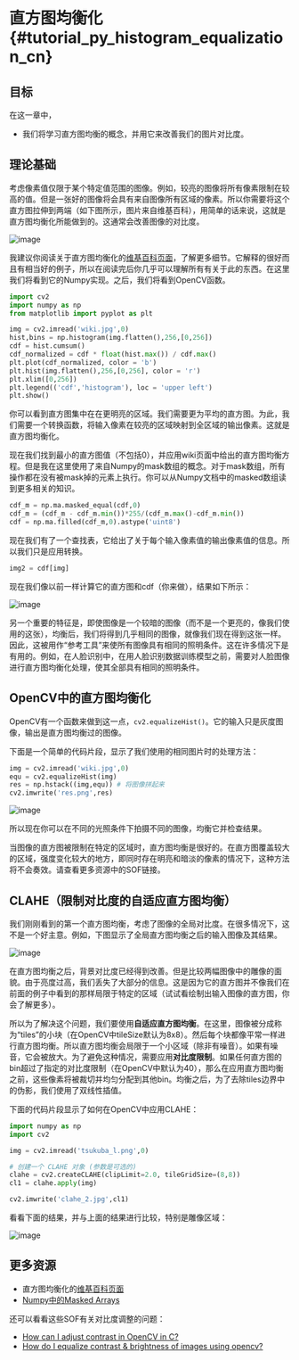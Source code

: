 # 直方图均衡化{#tutorial_py_histogram_equalization_cn}

## 目标

在这一章中，

- 我们将学习直方图均衡的概念，并用它来改善我们的图片对比度。

## 理论基础

考虑像素值仅限于某个特定值范围的图像。例如，较亮的图像将所有像素限制在较高的值。但是一张好的图像将会具有来自图像所有区域的像素。所以你需要将这个直方图拉伸到两端（如下图所示，图片来自维基百科），用简单的话来说，这就是直方图均衡化所能做到的。这通常会改善图像的对比度。

![image](images/histogram_equalization.png)

我建议你阅读关于直方图均衡化的[维基百科页面](https://zh.wikipedia.org/wiki/直方图均衡化)，了解更多细节。它解释的很好而且有相当好的例子，所以在阅读完后你几乎可以理解所有有关于此的东西。在这里我们将看到它的Numpy实现。之后，我们将看到OpenCV函数。

```python
import cv2
import numpy as np
from matplotlib import pyplot as plt

img = cv2.imread('wiki.jpg',0)
hist,bins = np.histogram(img.flatten(),256,[0,256])
cdf = hist.cumsum()
cdf_normalized = cdf * float(hist.max()) / cdf.max()
plt.plot(cdf_normalized, color = 'b')
plt.hist(img.flatten(),256,[0,256], color = 'r')
plt.xlim([0,256])
plt.legend(('cdf','histogram'), loc = 'upper left')
plt.show()
```

你可以看到直方图集中在在更明亮的区域。我们需要更为平均的直方图。为此，我们需要一个转换函数，将输入像素在较亮的区域映射到全区域的输出像素。这就是直方图均衡化。

现在我们找到最小的直方图值（不包括0），并应用wiki页面中给出的直方图均衡方程。但是我在这里使用了来自Numpy的mask数组的概念。对于mask数组，所有操作都在没有被mask掉的元素上执行。你可以从Numpy文档中的masked数组读到更多相关的知识。

```python
cdf_m = np.ma.masked_equal(cdf,0)
cdf_m = (cdf_m - cdf_m.min())*255/(cdf_m.max()-cdf_m.min())
cdf = np.ma.filled(cdf_m,0).astype('uint8')
```

现在我们有了一个查找表，它给出了关于每个输入像素值的输出像素值的信息。所以我们只是应用转换。

```python
img2 = cdf[img]
```



现在我们像以前一样计算它的直方图和cdf（你来做），结果如下所示：

![image](images/histeq_numpy2.jpg)

另一个重要的特征是，即使图像是一个较暗的图像（而不是一个更亮的，像我们使用的这张），均衡后，我们将得到几乎相同的图像，就像我们现在得到这张一样。因此，这被用作“参考工具”来使所有图像具有相同的照明条件。这在许多情况下是有用的。例如，在人脸识别中，在用人脸识别数据训练模型之前，需要对人脸图像进行直方图均衡化处理，使其全部具有相同的照明条件。

## OpenCV中的直方图均衡化

OpenCV有一个函数来做到这一点，`cv2.equalizeHist()`。它的输入只是灰度图像，输出是直方图均衡过的图像。

下面是一个简单的代码片段，显示了我们使用的相同图片时的处理方法：

```python
img = cv2.imread('wiki.jpg',0)
equ = cv2.equalizeHist(img)
res = np.hstack((img,equ)) # 将图像拼起来
cv2.imwrite('res.png',res)
```

![image](images/equalization_opencv.jpg)

所以现在你可以在不同的光照条件下拍摄不同的图像，均衡它并检查结果。

当图像的直方图被限制在特定的区域时，直方图均衡是很好的。在直方图覆盖较大的区域，强度变化较大的地方，即同时存在明亮和暗淡的像素的情况下，这种方法将不会奏效。请查看更多资源中的SOF链接。

## CLAHE（限制对比度的自适应直方图均衡）

我们刚刚看到的第一个直方图均衡，考虑了图像的全局对比度。在很多情况下，这不是一个好主意。例如，下图显示了全局直方图均衡之后的输入图像及其结果。

![image](images/clahe_1.jpg)

在直方图均衡之后，背景对比度已经得到改善。但是比较两幅图像中的雕像的面貌。由于亮度过高，我们丢失了大部分的信息。这是因为它的直方图并不像我们在前面的例子中看到的那样局限于特定的区域（试试看绘制出输入图像的直方图，你会了解更多）。

所以为了解决这个问题，我们要使用**自适应直方图均衡**。在这里，图像被分成称为“tiles”的小块（在OpenCV中tileSize默认为8x8）。然后每个块都像平常一样进行直方图均衡。所以直方图均衡会局限于一个小区域（除非有噪音）。如果有噪音，它会被放大。为了避免这种情况，需要应用**对比度限制**。如果任何直方图的bin超过了指定的对比度限制（在OpenCV中默认为40），那么在应用直方图均衡之前，这些像素将被裁切并均匀分配到其他bin。均衡之后，为了去除tiles边界中的伪影，我们使用了双线性插值。

下面的代码片段显示了如何在OpenCV中应用CLAHE：

```python
import numpy as np
import cv2

img = cv2.imread('tsukuba_l.png',0)

# 创建一个 CLAHE 对象 (参数是可选的)
clahe = cv2.createCLAHE(clipLimit=2.0, tileGridSize=(8,8))
cl1 = clahe.apply(img)

cv2.imwrite('clahe_2.jpg',cl1)
```



看看下面的结果，并与上面的结果进行比较，特别是雕像区域：

![image](images/clahe_2.jpg)

## 更多资源

- 直方图均衡化的[维基百科页面](https://zh.wikipedia.org/wiki/直方图均衡化)
- [Numpy中的Masked Arrays](http://docs.scipy.org/doc/numpy/reference/maskedarray.html)

还可以看看这些SOF有关对比度调整的问题：

- [How can I adjust contrast in OpenCV in C?](http://stackoverflow.com/questions/10549245/how-can-i-adjust-contrast-in-opencv-in-c)
- [How do I equalize contrast & brightness of images using opencv?](http://stackoverflow.com/questions/10561222/how-do-i-equalize-contrast-brightness-of-images-using-opencv)
